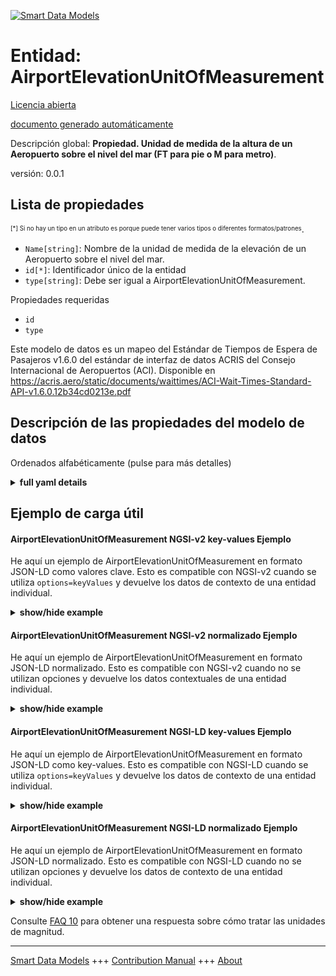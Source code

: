<!-- 10-Header -->    
[![Smart Data Models](https://smartdatamodels.org/wp-content/uploads/2022/01/SmartDataModels_logo.png "Logo")](https://smartdatamodels.org)    
Entidad: AirportElevationUnitOfMeasurement    
==========================================<!-- /10-Header -->    
<!-- 15-License -->    
[Licencia abierta](https://github.com/smart-data-models//dataModel.ACRIS/blob/master/AirportElevationUnitOfMeasurement/LICENSE.md)    
[documento generado automáticamente](https://docs.google.com/presentation/d/e/2PACX-1vTs-Ng5dIAwkg91oTTUdt8ua7woBXhPnwavZ0FxgR8BsAI_Ek3C5q97Nd94HS8KhP-r_quD4H0fgyt3/pub?start=false&loop=false&delayms=3000#slide=id.gb715ace035_0_60)    
<!-- /15-License -->    
<!-- 20-Description -->    
Descripción global: **Propiedad. Unidad de medida de la altura de un Aeropuerto sobre el nivel del mar (FT para pie o M para metro)**.    
versión: 0.0.1    
<!-- /20-Description -->    
<!-- 30-PropertiesList -->    
## Lista de propiedades    
<sup><sub>[*] Si no hay un tipo en un atributo es porque puede tener varios tipos o diferentes formatos/patrones</sub></sup>.    
- `Name[string]`: Nombre de la unidad de medida de la elevación de un Aeropuerto sobre el nivel del mar.  - `id[*]`: Identificador único de la entidad  - `type[string]`: Debe ser igual a AirportElevationUnitOfMeasurement.  <!-- /30-PropertiesList -->    
<!-- 35-RequiredProperties -->    
Propiedades requeridas    
- `id`  - `type`  <!-- /35-RequiredProperties -->    
<!-- 40-RequiredProperties -->    
Este modelo de datos es un mapeo del Estándar de Tiempos de Espera de Pasajeros v1.6.0 del estándar de interfaz de datos ACRIS del Consejo Internacional de Aeropuertos (ACI). Disponible en https://acris.aero/static/documents/waittimes/ACI-Wait-Times-Standard-API-v1.6.0.12b34cd0213e.pdf    
<!-- /40-RequiredProperties -->    
<!-- 50-DataModelHeader -->    
## Descripción de las propiedades del modelo de datos    
Ordenados alfabéticamente (pulse para más detalles)    
<!-- /50-DataModelHeader -->    
<!-- 60-ModelYaml -->    
<details><summary><strong>full yaml details</strong></summary>      
```yaml    
AirportElevationUnitOfMeasurement:      
  description: Property. The unit of measure of the height of an Airport above sea level (FT for foot or M for metre).      
  properties:      
    Name:      
      description: The name of the unit of measure for an Airport elevation above sea level.      
      type: string      
      x-ngsi:      
        type: Property      
    id:      
      anyOf:      
        - description: Identifier format of any NGSI entity      
          maxLength: 256      
          minLength: 1      
          pattern: ^[\w\-\.\{\}\$\+\*\[\]`|~^@!,:\\]+$      
          type: string      
          x-ngsi:      
            type: Property      
        - description: Identifier format of any NGSI entity      
          format: uri      
          type: string      
          x-ngsi:      
            type: Property      
      description: Unique identifier of the entity      
      x-ngsi:      
        type: Property      
    type:      
      description: It must be equal to AirportElevationUnitOfMeasurement.      
      enum:      
        - AirportElevationUnitOfMeasurement      
      type: string      
      x-ngsi:      
        type: Property      
  required:      
    - id      
    - type      
  type: object      
  x-derived-from: https://acris.aero/static/documents/waittimes/ACI-Wait-Times-API-Specification-v1.6.0.1c4ec122da9a.yaml      
  x-disclaimer: 'Redistribution and use in source and binary forms, with or without modification, are permitted  provided that the license conditions are met. Copyleft (c) 2022 Contributors to Smart Data Models Program'      
  x-license-url: https://github.com/smart-data-models/dataModel.ACRIS/blob/master/AirportElevationUnitOfMeasurement/LICENSE.md      
  x-model-schema: https://smart-data-models.github.io/dataModel.ACRIS/AirportElevationUnitOfMeasurement/schema.json      
  x-model-tags: ACRIS      
  x-version: 0.0.1      
```    
</details>      
<!-- /60-ModelYaml -->    
<!-- 70-MiddleNotes -->    
<!-- /70-MiddleNotes -->    
<!-- 80-Examples -->    
## Ejemplo de carga útil    
#### AirportElevationUnitOfMeasurement NGSI-v2 key-values Ejemplo    
He aquí un ejemplo de AirportElevationUnitOfMeasurement en formato JSON-LD como valores clave. Esto es compatible con NGSI-v2 cuando se utiliza `options=keyValues` y devuelve los datos de contexto de una entidad individual.    
<details><summary><strong>show/hide example</strong></summary>      
```json  
{  
  "id": "urn:ngsi-ld:AirportElevationUnitOfMeasurement:id:PPBL:76921497",  
  "type": "AirportElevationUnitOfMeasurement",  
  "Name": "Meters"  
}  
```  
</details>    
#### AirportElevationUnitOfMeasurement NGSI-v2 normalizado Ejemplo    
He aquí un ejemplo de AirportElevationUnitOfMeasurement en formato JSON-LD normalizado. Esto es compatible con NGSI-v2 cuando no se utilizan opciones y devuelve los datos contextuales de una entidad individual.    
<details><summary><strong>show/hide example</strong></summary>      
```json  
{  
  "id": "urn:ngsi-ld:AirportElevationUnitOfMeasurement:id:FUWV:30612468",  
  "type": "AirportElevationUnitOfMeasurement",  
  "Name": {  
    "type": "Text",  
    "value": "meters"  
  }  
}  
```  
</details>    
#### AirportElevationUnitOfMeasurement NGSI-LD key-values Ejemplo    
He aquí un ejemplo de AirportElevationUnitOfMeasurement en formato JSON-LD como key-values. Esto es compatible con NGSI-LD cuando se utiliza `options=keyValues` y devuelve los datos de contexto de una entidad individual.    
<details><summary><strong>show/hide example</strong></summary>      
```json  
{  
  "id": "urn:ngsi-ld:AirportElevationUnitOfMeasurement:id:PPBL:76921497",  
  "type": "AirportElevationUnitOfMeasurement",  
  "Name": "Meters",  
  "@context": [  
    "https://raw.githubusercontent.com/smart-data-models/dataModel.ACRIS/master/context.jsonld"  
  ]  
}  
```  
</details>    
#### AirportElevationUnitOfMeasurement NGSI-LD normalizado Ejemplo    
He aquí un ejemplo de AirportElevationUnitOfMeasurement en formato JSON-LD normalizado. Esto es compatible con NGSI-LD cuando no se utilizan opciones y devuelve los datos de contexto de una entidad individual.    
<details><summary><strong>show/hide example</strong></summary>      
```json  
{  
    "id": "urn:ngsi-ld:AirportElevationUnitOfMeasurement:id:FUWV:30612468",  
    "type": "AirportElevationUnitOfMeasurement",  
    "Name": {  
        "type": "Property",  
        "value": "Group policy somebody service growth many. A beat performance clear."  
    },  
    "@context": [  
         "https://raw.githubusercontent.com/smart-data-models/dataModel.ACRIS/master/context.jsonld"  
    ]  
}  
```  
</details><!-- /80-Examples -->    
<!-- 90-FooterNotes -->    
<!-- /90-FooterNotes -->    
<!-- 95-Units -->    
Consulte [FAQ 10](https://smartdatamodels.org/index.php/faqs/) para obtener una respuesta sobre cómo tratar las unidades de magnitud.    
<!-- /95-Units -->    
<!-- 97-LastFooter -->    
---    
[Smart Data Models](https://smartdatamodels.org) +++ [Contribution Manual](https://bit.ly/contribution_manual) +++ [About](https://bit.ly/Introduction_SDM)<!-- /97-LastFooter -->    
